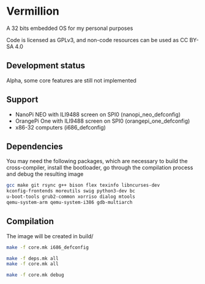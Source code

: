 # Vermillion
A 32 bits embedded OS for my personal purposes

Code is licensed as GPLv3, and non-code resources can be used as CC BY-SA 4.0

## Development status
Alpha, some core features are still not implemented

## Support
- NanoPi NEO with ILI9488 screen on SPI0 (nanopi\_neo\_defconfig)
- OrangePi One with ILI9488 screen on SPI0 (orangepi\_one\_defconfig)
- x86-32 computers (i686\_defconfig)

## Dependencies
You may need the following packages, which are necessary to build the
cross-compiler, install the bootloader, go through the compilation
process and debug the resulting image
```sh
gcc make git rsync g++ bison flex texinfo libncurses-dev
kconfig-frontends moreutils swig python3-dev bc
u-boot-tools grub2-common xorriso dialog mtools
qemu-system-arm qemu-system-i386 gdb-multiarch
```

## Compilation
The image will be created in build/
```sh
make -f core.mk i686_defconfig

make -f deps.mk all
make -f core.mk all

make -f core.mk debug
```
